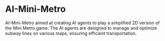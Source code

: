 # AI-Mini-Metro
AI-Mini-Metro aimed at creating AI agents to play a simplified 2D version of the Mini Metro game. The AI agents are designed to manage and optimize subway lines on various maps, ensuring efficient transportation.
